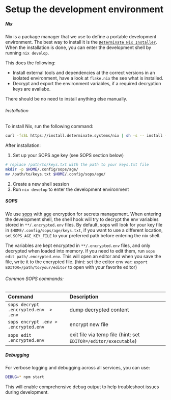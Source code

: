 # Setup the development environment


##### Nix
Nix is a package manager that we use to define a portable development environment. The best way to install it is the [`Determinate Nix Installer`](https://github.com/DeterminateSystems/nix-installer). When the installation is done, you can enter the development shell by running `nix develop`.

This does the following:

- Install external tools and dependencies at the correct versions in an isolated environment, have a look at `flake.nix` the see what is installed.
- Decrypt and export the environment variables, if a required decryption keys are availabe.

There should be no need to install anything else manually.

###### Installation
To install Nix, run the following command:
```bash
curl -fsSL https://install.determinate.systems/nix | sh -s -- install --determinate
```

After installation:
1. Set up your SOPS age key (see SOPS section below)

```bash
# replace /path/to/keys.txt with the path to your keys.txt file
mkdir -p $HOME/.config/sops/age/
mv /path/to/keys.txt $HOME/.config/sops/age/
```

2. Create a new shell session
3. Run `nix develop` to enter the development environment

##### SOPS
We use [sops](https://github.com/getsops/sops) with [age](https://github.com/FiloSottile/age) encryption for secrets management. When entering the development shell, the shell hook will try to decrypt the env variables stored in `**/.encrypted.env` files. By default, sops will look for your key file in `$HOME/.config/sops/age/keys.txt`, if you want to use a different location, set `SOPS_AGE_KEY_FILE` to your preferred path before entering the nix shell. 

The variables are kept encrypted in `**/.encrypted.env` files, and only decrypted when loaded into memory. If you need to edit them, run `sops edit path/.encrypted.env`. This will open an editor and when you save the file, write it to the encrypted file. (hint: set the editor env var: `export EDITOR=/path/to/your/editor` to open with your favorite editor)


###### Common SOPS commands:
| Command | Description |
| :--- | :--- |
| `sops decrypt .encrypted.env  > .env` | dump decrypted content |
| `sops encrypt .env > .encrypted.env` | encrypt new file |
| `sops edit .encrypted.env` | exit file via temp file (hint: set `EDITOR=/editor/executable`) |

##### Debugging
For verbose logging and debugging across all services, you can use:

```bash
DEBUG=* npm start
```

This will enable comprehensive debug output to help troubleshoot issues during development.
